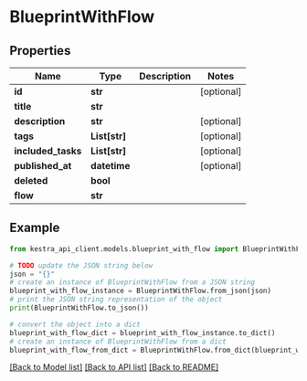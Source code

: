 # BlueprintWithFlow


## Properties

Name | Type | Description | Notes
------------ | ------------- | ------------- | -------------
**id** | **str** |  | [optional] 
**title** | **str** |  | 
**description** | **str** |  | [optional] 
**tags** | **List[str]** |  | [optional] 
**included_tasks** | **List[str]** |  | [optional] 
**published_at** | **datetime** |  | [optional] 
**deleted** | **bool** |  | 
**flow** | **str** |  | 

## Example

```python
from kestra_api_client.models.blueprint_with_flow import BlueprintWithFlow

# TODO update the JSON string below
json = "{}"
# create an instance of BlueprintWithFlow from a JSON string
blueprint_with_flow_instance = BlueprintWithFlow.from_json(json)
# print the JSON string representation of the object
print(BlueprintWithFlow.to_json())

# convert the object into a dict
blueprint_with_flow_dict = blueprint_with_flow_instance.to_dict()
# create an instance of BlueprintWithFlow from a dict
blueprint_with_flow_from_dict = BlueprintWithFlow.from_dict(blueprint_with_flow_dict)
```
[[Back to Model list]](../README.md#documentation-for-models) [[Back to API list]](../README.md#documentation-for-api-endpoints) [[Back to README]](../README.md)


